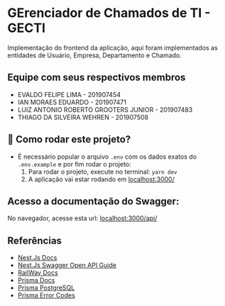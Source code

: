 # GErenciador de Chamados de TI - GECTI

Implementação do frontend da aplicação, aqui foram implementados as entidades de Usuário, Empresa, Departamento e Chamado.

## Equipe com seus respectivos membros

-   EVALDO FELIPE LIMA - 201907454
-   IAN MORAES EDUARDO - 201907471
-   LUIZ ANTONIO ROBERTO GROOTERS JUNIOR - 201907483
-   THIAGO DA SILVEIRA WEHREN - 201907508

## :runner: Como rodar este projeto?

-   É necessário popular o arquivo `.env` com os dados exatos do `.env.example` e por fim rodar o projeto:
    1.  Para rodar o projeto, execute no terminal: `yarn dev`
    2.  A aplicação vai estar rodando em [localhost:3000/](http://localhost:3000/)

## Acesso a documentação do Swagger:

No navegador, acesse esta url: [localhost:3000/api/](http://localhost:3000/api/)

## Referências

-   [Nest.Js Docs](https://docs.nestjs.com/)
-   [Nest.Js Swagger Open API Guide](https://docs.nestjs.com/openapi/introduction)
-   [RailWay Docs](https://docs.railway.app/)
-   [Prisma Docs](https://www.prisma.io/docs/getting-started)
-   [Prisma PostgreSQL](https://www.prisma.io/docs/reference/api-reference/prisma-schema-reference#specify-a-postgresql-data-source)
-   [Prisma Error Codes](https://www.prisma.io/docs/reference/api-reference/error-reference#error-codes)
